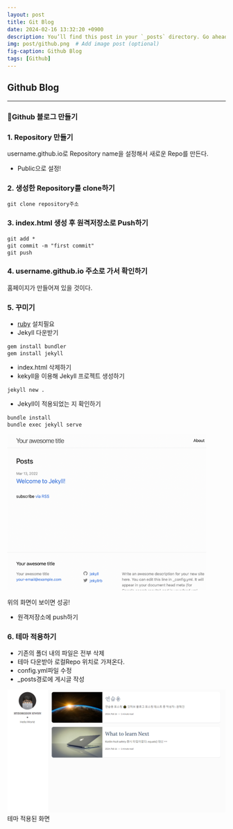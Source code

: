 ```yaml
---
layout: post
title: Git Blog 
date: 2024-02-16 13:32:20 +0900
description: You’ll find this post in your `_posts` directory. Go ahead and edit it and re-build the site to see your changes. # Add post description (optional)
img: post/github.png  # Add image post (optional)
fig-caption: Github Blog
tags: [Github]
---
```

## Github Blog 

---
### 🎈Github 블로그 만들기

### 1. Repository 만들기
username.github.io로  Repository name을 설정해서 새로운 Repo를 만든다. 
* Public으로 설정!

### 2. 생성한 Repository를 clone하기

 ```
 git clone repository주소
 ```

### 3. index.html 생성 후 원격저장소로 Push하기

```
git add *
git commit -m "first commit"
git push
```

### 4. username.github.io 주소로 가서 확인하기
홈페이지가 만들어져 있을 것이다. 

### 5. 꾸미기
* [ruby](https://rubyinstaller.org/)  설치필요
* Jekyll 다운받기
``` 
gem install bundler  
gem install jekyll
```
* index.html 삭제하기
* kekyll을 이용해 Jekyll 프로젝트 생성하기 
```
jekyll new .
```
* Jekyll이 적용되었는 지 확인하기
```
bundle install
bundle exec jekyll serve
```
![screenshot](../assets//img/post/screnn.png)

  위의 화면이 보이면 성공!
* 원격저장소에 push하기

### 6. 테마 적용하기
* 기존의 폴더 내의 파일은 전부 삭제
* 테마 다운받아 로컬Repo 위치로 가져온다.
* config.yml파일 수정
* _posts경로에 게시글 작성

![themescreenshot](../assets//img/post/theme.png)
테마 적용된 화면